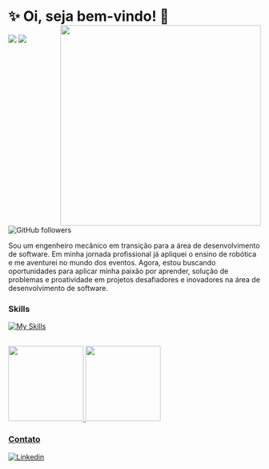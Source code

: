 # :sparkles: Oi, seja bem-vindo! :wave:<img src="https://raw.githubusercontent.com/MicaelliMedeiros/micaellimedeiros/master/image/computer-illustration.png" min-width="400px" max-width="400px" width="400px" align="right">

![](https://komarev.com/ghpvc/?username=Gustavo-Barbos&color=000000)
![](https://estruyf-github.azurewebsites.net/api/VisitorHit?user=Gustavo-Barbos&countColorcountColor&countColor=%232979ff) ![GitHub followers](https://img.shields.io/github/followers/Gustavo-Barbos?label=Follow&style=social)

Sou um engenheiro mecânico em transição para a área de desenvolvimento de software. Em minha jornada profissional já apliquei o ensino de robótica e me aventurei no mundo dos eventos. Agora, estou buscando oportunidades para aplicar minha paixão por aprender, solução de problemas e proatividade em projetos desafiadores e inovadores na área de desenvolvimento de software.
  
### Skills
[![My Skills](https://skillicons.dev/icons?i=js,nodejs,dotnet,express)](https://skillicons.dev)
<br>
<br>
<div>
<a href="https://github.com/Gustavo-Barbos">
<img height="150em" src="https://github-readme-stats.vercel.app/api?username=Gustavo-Barbos&show_icons=true&theme=midnight-purple&include_all_commits=true&count_private=true"/>
<img height="150em" src="https://github-readme-stats.vercel.app/api/top-langs/?username=Gustavo-Barbos&layout=compact&langs_count=7&theme=midnight-purple"/>
</div>


### Contato
[![Linkedin](https://img.shields.io/badge/LinkedIn-0077B5?style=for-the-badge&logo=linkedin&logoColor=white)](https://www.linkedin.com/in/gustavosoaresb/)
